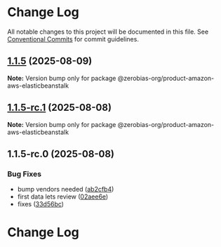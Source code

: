 # Change Log

All notable changes to this project will be documented in this file.
See [Conventional Commits](https://conventionalcommits.org) for commit guidelines.

## [1.1.5](https://github.com/zerobias-org/product/compare/@zerobias-org/product-amazon-aws-elasticbeanstalk@1.1.5-rc.1...@zerobias-org/product-amazon-aws-elasticbeanstalk@1.1.5) (2025-08-09)

**Note:** Version bump only for package @zerobias-org/product-amazon-aws-elasticbeanstalk





## [1.1.5-rc.1](https://github.com/zerobias-org/product/compare/@zerobias-org/product-amazon-aws-elasticbeanstalk@1.1.5-rc.0...@zerobias-org/product-amazon-aws-elasticbeanstalk@1.1.5-rc.1) (2025-08-08)

**Note:** Version bump only for package @zerobias-org/product-amazon-aws-elasticbeanstalk





## 1.1.5-rc.0 (2025-08-08)


### Bug Fixes

* bump vendors needed ([ab2cfb4](https://github.com/zerobias-org/product/commit/ab2cfb4a9cf2e3008e08b068f98011fec096c932))
* first data lets review ([02aee6e](https://github.com/zerobias-org/product/commit/02aee6e8c4f11675de7c63a00f4c8254a67a4dd7))
* fixes ([33d56bc](https://github.com/zerobias-org/product/commit/33d56bcaedf3fa5e3939a33c0fb57eda53539d05))





# Change Log

